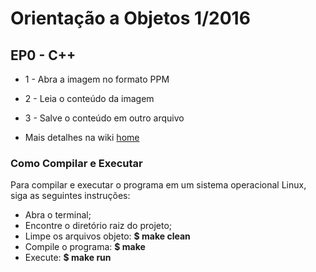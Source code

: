 # Orientação a Objetos 1/2016

## EP0 - C++

* 1 - Abra a imagem no formato PPM
* 2 - Leia o conteúdo da imagem
* 3 - Salve o conteúdo em outro arquivo

* Mais detalhes na wiki [home](https://gitlab.com/OOFGA-2016-1/EP0/wikis/home)
### Como Compilar e Executar

Para compilar e executar o programa em um sistema operacional Linux, siga as seguintes instruções:

* Abra o terminal;
* Encontre o diretório raiz do projeto;
* Limpe os arquivos objeto:
	**$ make clean** 
* Compile o programa: 
	**$ make**
* Execute:
	**$ make run**